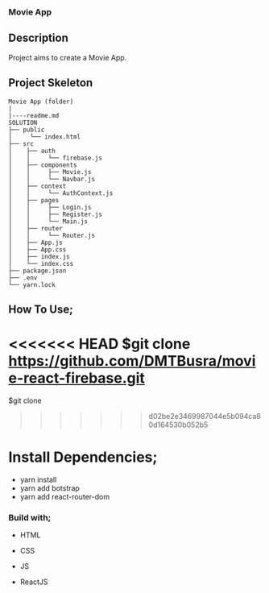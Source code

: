 

### Movie App 

## Description

Project aims to create a Movie App.


## Project Skeleton

```
Movie App (folder)
|
|----readme.md        
SOLUTION
├── public
│     └── index.html
├── src
│    ├── auth
│    │     └── firebase.js
│    ├── components
│    │     ├── Movie.js
│    │     └── Navbar.js
│    ├── context
│    │     └── AuthContext.js
│    ├── pages
│    │     ├── Login.js
│    │     ├── Register.js
│    │     └── Main.js
│    ├── router
│    │     └── Router.js
│    ├── App.js
│    ├── App.css
│    ├── index.js
│    └── index.css
├── package.json
├── .env
└── yarn.lock
```
## How To Use;
<<<<<<< HEAD
$git clone https://github.com/DMTBusra/movie-react-firebase.git
=======
$git clone 
>>>>>>> d02be2e3469987044e5b094ca80d164530b052b5


# Install Dependencies;
- yarn install
- yarn add botstrap
- yarn add react-router-dom


### Build with;

- HTML

- CSS

- JS

- ReactJS

